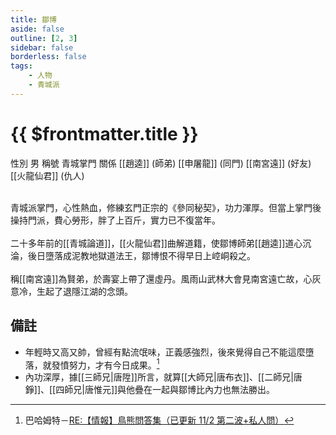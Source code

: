 ```yaml
---
title: 鄒博
aside: false
outline: [2, 3]
sidebar: false
borderless: false
tags:
    - 人物
    - 青城派
---
```


# {{ $frontmatter.title }}

<ChTabs position="bottom">
	<ChTab title="鄒博">
		<Ch src='/images/characters/special201/normal.webp' position='right'/>
		<ChName nameZh='鄒博' nameEn='Zou Bo' position='right' />
		<ChTable>
			<ChTr>
				<ChTd isTitle=true>
					性別
				</ChTd>
				<ChTd>
					男
				</ChTd>
			</ChTr>
			<ChTr>
				<ChTd isTitle=true>
					稱號
				</ChTd>
				<ChTd>
					青城掌門
				</ChTd>
			</ChTr>
			<ChTr>
				<ChTd isTitle=true position='center'>
					關係
				</ChTd>
			</ChTr>
			<ChTr>
				<ChTd position='center'>
					[[趙逵]] (師弟)
				</ChTd>
			</ChTr>
			<ChTr>
				<ChTd position='center'>
					[[申屠龍]] (同門)
				</ChTd>
			</ChTr>
			<ChTr>
				<ChTd position='center'>
					[[南宮遠]] (好友)
				</ChTd>
			</ChTr>
			<ChTr>
				<ChTd position='center'>
					[[火龍仙君]] (仇人)
				</ChTd>
			</ChTr>
		</ChTable>
	</ChTab>
</ChTabs>
<br><br>

青城派掌門，心性熱血，修練玄門正宗的《參同秘契》，功力渾厚。但當上掌門後操持門派，費心勞形，胖了上百斤，實力已不復當年。
<br><br>
二十多年前的[[青城論道]]，[[火龍仙君]]曲解道籍，使鄒博師弟[[趙逵]]道心沉淪，後日墮落成泥教地獄道法王，鄒博恨不得早日上崆峒殺之。
<br><br>
稱[[南宮遠]]為賢弟，於壽宴上帶了還虛丹。風雨山武林大會見南宮遠亡故，心灰意冷，生起了退隱江湖的念頭。

## 備註

-   年輕時又高又帥，曾經有點流氓味，正義感強烈，後來覺得自己不能這麼墮落，就發憤努力，才有今日成果。[^1]
-   內功深厚，據[[三師兄|唐陞]]所言，就算[[大師兄|唐布衣]]、[[二師兄|唐錚]]、[[四師兄|唐惟元]]與他疊在一起與鄒博比內力也無法勝出。

[^1]: 巴哈姆特－[RE:【情報】鳥熊問答集（已更新 11/2 第二波+私人問）](https://forum.gamer.com.tw/Co.php?bsn=73317&sn=12184&subbsn=1&bPage=0)

